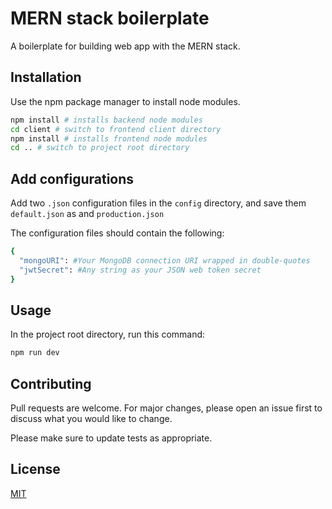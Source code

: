 # MERN stack boilerplate

A boilerplate for building web app with the MERN stack.

## Installation

Use the npm package manager to install node modules.

```bash
npm install # installs backend node modules
cd client # switch to frontend client directory
npm install # installs frontend node modules
cd .. # switch to project root directory
```

## Add configurations

Add two `.json` configuration files in the `config` directory, and save them `default.json` as and `production.json`

The configuration files should contain the following:

```bash
{
  "mongoURI": #Your MongoDB connection URI wrapped in double-quotes
  "jwtSecret": #Any string as your JSON web token secret
}
```

## Usage

In the project root directory, run this command:

```bash
npm run dev
```

## Contributing

Pull requests are welcome. For major changes, please open an issue first to discuss what you would like to change.

Please make sure to update tests as appropriate.

## License

[MIT](https://choosealicense.com/licenses/mit/)

